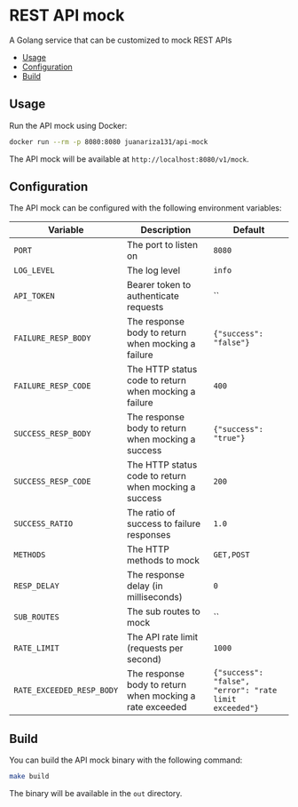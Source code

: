 # REST API mock

A Golang service that can be customized to mock REST APIs

<!-- START doctoc generated TOC please keep comment here to allow auto update -->
<!-- DON'T EDIT THIS SECTION, INSTEAD RE-RUN doctoc TO UPDATE -->

- [Usage](#usage)
- [Configuration](#configuration)
- [Build](#build)

<!-- END doctoc generated TOC please keep comment here to allow auto update -->

## Usage

Run the API mock using Docker:

```bash
docker run --rm -p 8080:8080 juanariza131/api-mock
```

The API mock will be available at `http://localhost:8080/v1/mock`.

## Configuration

The API mock can be configured with the following environment variables:

| Variable | Description | Default |
| -------- | ----------- | ------- |
| `PORT` | The port to listen on | `8080` |
| `LOG_LEVEL` | The log level | `info` |
| `API_TOKEN` | Bearer token to authenticate requests | `` |
| `FAILURE_RESP_BODY` | The response body to return when mocking a failure | `{"success": "false"}` |
| `FAILURE_RESP_CODE` | The HTTP status code to return when mocking a failure | `400` |
| `SUCCESS_RESP_BODY` | The response body to return when mocking a success | `{"success": "true"}` |
| `SUCCESS_RESP_CODE` | The HTTP status code to return when mocking a success | `200` |
| `SUCCESS_RATIO` | The ratio of success to failure responses | `1.0` |
| `METHODS` | The HTTP methods to mock | `GET,POST` |
| `RESP_DELAY` | The response delay (in milliseconds) | `0` |
| `SUB_ROUTES` | The sub routes to mock | `` |
| `RATE_LIMIT` | The API rate limit (requests per second) | `1000` |
| `RATE_EXCEEDED_RESP_BODY` | The response body to return when mocking a rate exceeded | `{"success": "false", "error": "rate limit exceeded"}` |

## Build

You can build the API mock binary with the following command:

```bash
make build
```

The binary will be available in the `out` directory.
